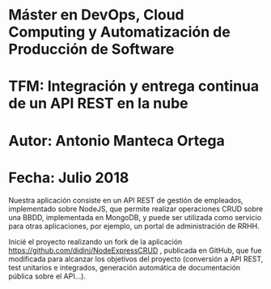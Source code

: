# Máster en DevOps, Cloud Computing y Automatización de Producción de Software
# TFM: Integración y entrega continua de un API REST en la nube
# Autor: Antonio Manteca Ortega
# Fecha: Julio 2018 

Nuestra aplicación consiste en un API REST de gestión de empleados, implementado sobre NodeJS, que permite realizar operaciones CRUD sobre una BBDD, implementada en MongoDB, y puede ser utilizada como servicio para otras aplicaciones, por ejemplo, un portal de administración de RRHH.

Inicié el proyecto realizando un fork de la aplicación https://github.com/didinj/NodeExpressCRUD , publicada en GitHub, que fue modificada para alcanzar los objetivos del proyecto (conversión a API REST, test unitarios e integrados, generación automática de documentación pública sobre el API…).